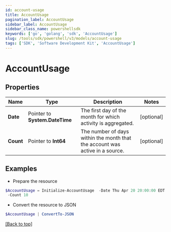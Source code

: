 ```yaml
---
id: account-usage
title: AccountUsage
pagination_label: AccountUsage
sidebar_label: AccountUsage
sidebar_class_name: powershellsdk
keywords: ['go', 'golang', 'sdk', 'AccountUsage'] 
slug: /tools/sdk/powershell/v3/models/account-usage
tags: ['SDK', 'Software Development Kit', 'AccountUsage']
---
```



# AccountUsage

## Properties

Name | Type | Description | Notes
------------ | ------------- | ------------- | -------------
**Date** |  Pointer to **System.DateTime** | The first day of the month for which activity is aggregated. | [optional] 
**Count** |  Pointer to **Int64** | The number of days within the month that the account was active in a source. | [optional] 

## Examples

- Prepare the resource
```powershell
$AccountUsage = Initialize-AccountUsage  -Date Thu Apr 20 20:00:00 EDT 2023 `
 -Count 10
```

- Convert the resource to JSON
```powershell
$AccountUsage | ConvertTo-JSON
```


[[Back to top]](#) 

